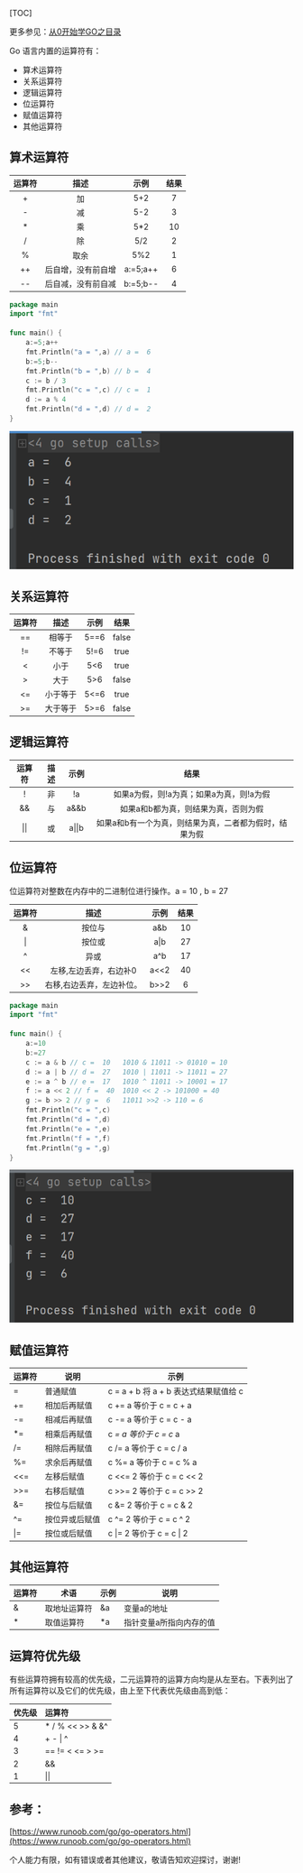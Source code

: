 [TOC]

更多参见：[从0开始学GO之目录](https://blog.csdn.net/leacock1991/article/details/112853343)

Go 语言内置的运算符有：

- 算术运算符
- 关系运算符
- 逻辑运算符
- 位运算符
- 赋值运算符
- 其他运算符



## 算术运算符



| 运算符 |        描述        |   示例   | 结果 |
| :----: | :----------------: | :------: | :--: |
|   +    |         加         |   5+2    |  7   |
|   -    |         减         |   5-2    |  3   |
|   *    |         乘         |   5*2    |  10  |
|   /    |         除         |   5/2    |  2   |
|   %    |        取余        |   5%2    |  1   |
|   ++   | 后自增，没有前自增 | a:=5;a++ |  6   |
|   --   | 后自减，没有前自减 | b:=5;b-- |  4   |

```go
package main
import "fmt"

func main() {
	a:=5;a++
	fmt.Println("a = ",a) // a =  6
	b:=5;b--
	fmt.Println("b = ",b) // b =  4
	c := b / 3
	fmt.Println("c = ",c) // c =  1
	d := a % 4
	fmt.Println("d = ",d) // d =  2
}
```

![image-20210120152707752](Pictures/从0开始学GO之运算符/A_从0开始学GO之运算符.png)



## 关系运算符

| 运算符 |        描述        |   示例   | 结果 |
| :----: | :----------------: | :------: | :--: |
| == | 相等于 | 5==6 | false |
| != | 不等于 | 5!=6 | true |
| < | 小于 | 5<6 | true |
| > | 大于 | 5>6 | false |
| <= | 小于等于 | 5<=6 | true |
| >= | 大于等于 | 5>=6 | false |

## 逻辑运算符


| 运算符 |        描述        |   示例   | 结果 |
| :----: | :----------------: | :------: | :--: |
| ! | 非 | !a | 如果a为假，则!a为真；如果a为真，则!a为假 |
| && | 与 | a&&b | 如果a和b都为真，则结果为真，否则为假 |
| \|\| | 或 | a\|\|b | 如果a和b有一个为真，则结果为真，二者都为假时，结果为假 |

## 位运算符

位运算符对整数在内存中的二进制位进行操作。a = 10 , b = 27

| 运算符 |        描述        |   示例   | 结果 |
| :----: | :----------------: | :------: | :--: |
| & | 按位与 | a&b | 10 |
| \| | 按位或 | a\|b | 27 |
| ^ | 异或 | a^b | 17 |
| << | 左移,左边丢弃，右边补0 | a<<2 | 40 |
| >> | 右移,右边丢弃，左边补位。 | b>>2 | 6 |

```go
package main
import "fmt"

func main() {
	a:=10
	b:=27
	c := a & b // c =  10  	1010 & 11011 -> 01010 = 10
	d := a | b // d =  27	1010 | 11011 -> 11011 = 27
	e := a ^ b // e =  17	1010 ^ 11011 -> 10001 = 17
	f := a << 2 // f =  40  1010 << 2 -> 101000 = 40
	g := b >> 2 // g =  6   11011 >>2 -> 110 = 6
	fmt.Println("c = ",c)
	fmt.Println("d = ",d)
	fmt.Println("e = ",e)
	fmt.Println("f = ",f)
	fmt.Println("g = ",g)
}
```

![image-20210120154517999](Pictures/从0开始学GO之运算符/B_从0开始学GO之运算符.png)



## 赋值运算符

| 运算符 | 说明           | 示例                                  |
| ------ | -------------- | ------------------------------------- |
| =      | 普通赋值       | c = a + b 将 a + b 表达式结果赋值给 c |
| +=     | 相加后再赋值   | c += a 等价于 c = c + a               |
| -=     | 相减后再赋值   | c -= a 等价于 c = c - a               |
| *=     | 相乘后再赋值   | c *= a 等价于 c = c* a                |
| /=     | 相除后再赋值   | c /= a 等价于 c = c / a               |
| %=     | 求余后再赋值   | c %= a 等价于 c = c % a               |
| <<=    | 左移后赋值     | c <<= 2 等价于 c = c << 2             |
| >>=    | 右移后赋值     | c >>= 2 等价于 c = c >> 2             |
| &=     | 按位与后赋值   | c &= 2 等价于 c = c & 2               |
| ^=     | 按位异或后赋值 | c ^= 2 等价于 c = c ^ 2               |
| \|=    | 按位或后赋值   | c \|= 2 等价于 c = c \| 2             |



## 其他运算符

| 运算符 | 术语         | 示例 | 说明                    |
| ------ | ------------ | ---- | ----------------------- |
| &      | 取地址运算符 | &a   | 变量a的地址             |
| *      | 取值运算符   | *a   | 指针变量a所指向内存的值 |

## 运算符优先级

有些运算符拥有较高的优先级，二元运算符的运算方向均是从左至右。下表列出了所有运算符以及它们的优先级，由上至下代表优先级由高到低：

| 优先级 | 运算符           |
| :----- | :--------------- |
| 5      | * / % << >> & &^ |
| 4      | + - \| ^         |
| 3      | == != < <= > >=  |
| 2      | &&               |
| 1      | \|\|             |

## 参考：

[https://www.runoob.com/go/go-operators.html](https://www.runoob.com/go/go-operators.html)



个人能力有限，如有错误或者其他建议，敬请告知欢迎探讨，谢谢!